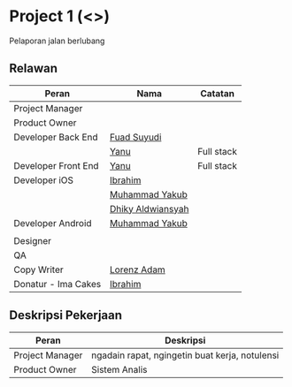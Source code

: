 # Project 1 (<<Codename>>)

Pelaporan jalan berlubang



## Relawan

| Peran              | Nama | Catatan|
| ------------------ | ---- | ------------------ |
| Project Manager    |      ||
| Product Owner      |      ||
| Developer Back End | [Fuad Suyudi](https://github.com/fuadsuyudi) ||
|  | [Yanu](https://github.com/ynwd) |Full stack|
| Developer Front End | [Yanu](https://github.com/ynwd) |Full stack|
| Developer iOS      | [Ibrahim](https://github.com/ibrdrahim) ||
|  | [Muhammad Yakub](https://github.com/zakuby) ||
| | [Dhiky Aldwiansyah](https://github.com/Kyald1412) ||
| Developer Android  | [Muhammad Yakub](https://github.com/zakuby) ||
|  |  ||
| Designer           |      ||
| QA                 |      ||
| Copy Writer        | [Lorenz Adam](https://github.com/lorenzadam) ||
| Donatur - Ima Cakes | [Ibrahim](https://github.com/ibrdrahim) ||

## Deskripsi Pekerjaan

| Peran           | Deskripsi                                      |
| --------------- | ---------------------------------------------- |
| Project Manager | ngadain rapat, ngingetin buat kerja, notulensi |
| Product Owner   | Sistem Analis                                  |

